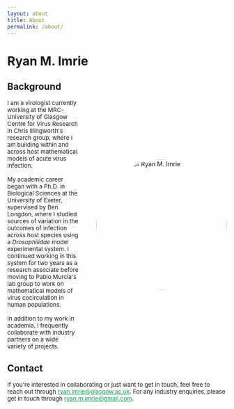 ```yaml
---
layout: about
title: About
permalink: /about/
---
```

# Ryan M. Imrie
## Background

<div style="display: flex; align-items: center;">
  <div style="font-size: 0.95em; flex: 1;">
    I am a virologist currently working at the MRC-University of Glasgow Centre for Virus Research in Chris Illingworth's research group, where I am building within and across host mathematical models of acute virus infection.
    <br><br>
    My academic career began with a Ph.D. in Biological Sciences at the University of Exeter, supervised by Ben Longdon, where I studied sources of variation in the outcomes of infection across host species using a <em>Drosophilidae</em> model experimental system. I continued working in this system for two years as a research associate before moving to Pablo Murcia's lab group to work on mathematical models of virus cocirculation in human populations.
    <br><br>
    In addition to my work in academia, I frequently collaborate with industry partners on a wide variety of projects.
  </div>
  <div style="flex-shrink: 0; margin-left: 20px;">
    <div style="flex-shrink: 0; margin-left: 20px;">
    <img src="https://ryanmimrie.github.io/assets/images/Headshot.jpg" alt="Headshot of Ryan M. Imrie" style="width: 300px; height: 300px; border-radius: 50%;">
  </div>
  </div>
</div>

## Contact

<div style="font-size: 0.95em;">If you're interested in collaborating or just want to get in touch, feel free to reach out through <a href="mailto:ryan.imrie@glasgow.ac.uk" style="color: #159957;">ryan.imrie@glasgow.ac.uk</a>. For any industry enquiries, please get in touch through <a href="mailto:ryan.m.imrie@gmail.com" style="color: #159957;">ryan.m.imrie@gmail.com</a>.</div>
